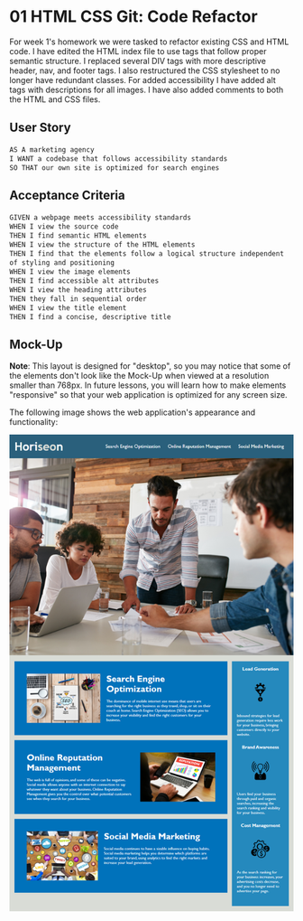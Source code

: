 # 01 HTML CSS Git: Code Refactor

For week 1's homework we were tasked to refactor existing CSS and HTML code. I have edited the HTML index file to use tags that follow proper semantic structure. I replaced several DIV tags with more descriptive header, nav, and footer tags. I also restructured the CSS stylesheet to no longer have redundant classes. For added accessibility I have added alt tags with descriptions for all images. I have also added comments to both the HTML and CSS files. 

## User Story

```
AS A marketing agency
I WANT a codebase that follows accessibility standards
SO THAT our own site is optimized for search engines
```

## Acceptance Criteria

```
GIVEN a webpage meets accessibility standards
WHEN I view the source code
THEN I find semantic HTML elements
WHEN I view the structure of the HTML elements
THEN I find that the elements follow a logical structure independent of styling and positioning
WHEN I view the image elements
THEN I find accessible alt attributes
WHEN I view the heading attributes
THEN they fall in sequential order
WHEN I view the title element
THEN I find a concise, descriptive title
```

## Mock-Up

**Note**: This layout is designed for "desktop", so you may notice that some of the elements don't look like the Mock-Up when viewed at a resolution smaller than 768px. In future lessons, you will learn how to make elements "responsive" so that your web application is optimized for any screen size.

The following image shows the web application's appearance and functionality:

![code refactor demo](./assets/images/screenshots/01-html-css-git-homework-demo.png)